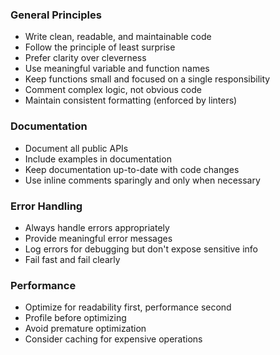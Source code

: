 ### General Principles
- Write clean, readable, and maintainable code
- Follow the principle of least surprise
- Prefer clarity over cleverness
- Use meaningful variable and function names
- Keep functions small and focused on a single responsibility
- Comment complex logic, not obvious code
- Maintain consistent formatting (enforced by linters)

### Documentation
- Document all public APIs
- Include examples in documentation
- Keep documentation up-to-date with code changes
- Use inline comments sparingly and only when necessary

### Error Handling
- Always handle errors appropriately
- Provide meaningful error messages
- Log errors for debugging but don't expose sensitive info
- Fail fast and fail clearly

### Performance
- Optimize for readability first, performance second
- Profile before optimizing
- Avoid premature optimization
- Consider caching for expensive operations